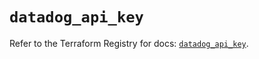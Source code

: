 # `datadog_api_key`

Refer to the Terraform Registry for docs: [`datadog_api_key`](https://registry.terraform.io/providers/datadog/datadog/3.72.0/docs/resources/api_key).
